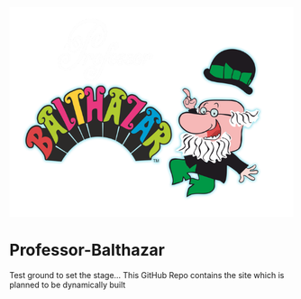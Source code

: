 ![banner](Balthazar.png)
# Professor-Balthazar
Test ground to set the stage...
This GitHub Repo contains the site which is planned to be dynamically built
